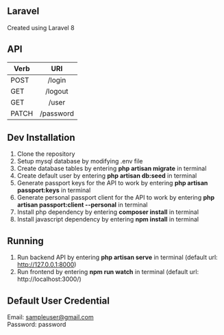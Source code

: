 ## Laravel

Created using Laravel 8

## API

| Verb  | URI       |
|-------|:---------:|
| POST  | /login    |
| GET   | /logout   |
| GET   | /user     |
| PATCH | /password |

## Dev Installation

1. Clone the repository
2. Setup mysql database by modifying .env file
3. Create database tables by entering **php artisan migrate** in terminal
4. Create default user by entering **php artisan db:seed** in terminal
5. Generate passport keys for the API to work by entering **php artisan passport:keys** in terminal
6. Generate personal passport client for the API to work by entering **php artisan passport:client --personal** in terminal
7. Install php dependency by entering **composer install** in terminal
8. Install javascript dependency by entering **npm install** in terminal

## Running 
1. Run backend API by entering **php artisan serve** in terminal (default url: http://127.0.0.1:8000)
2. Run frontend by entering **npm run watch** in terminal (default url: http://localhost:3000/)

## Default User Credential
Email: sampleuser@gmail.com  
Password: password

